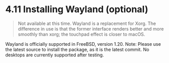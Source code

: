 # 4.11 Installing Wayland (optional)

> Not available at this time.
Wayland is a replacement for Xorg. The difference in use is that the former interface renders better and more smoothly than xorg; the touchpad effect is closer to macOS.

Wayland is officially supported in FreeBSD, version 1.20. Note: Please use the latest source to install the package, as it is the latest commit. No desktops are currently supported after testing.

